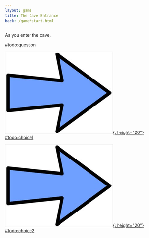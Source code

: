 ```yaml
---
layout: game
title: The Cave Entrance
back: /game/start.html
---
```


As you enter the cave, 

#todo:question

[![Choice1:](/game/images/Arrow.jpg){: height="20"} #todo:choice1](#todo:link1)

[![Choice2:](/game/images/Arrow.jpg){: height="20"} #todo:choice2](#todo:link2)
